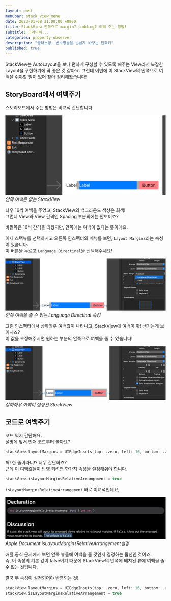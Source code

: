 ```yaml
---
layout: post
menubar: stack_view_menu
date: 2023-01-08 11:00:00 +0900
title: StackView 안쪽으로 margin? padding? 여백 주는 방법!
subtitle: 그러니까...
categories: property-observer
description: "클래스명, 변수명등을 손쉽게 바꾸는 단축키"
published: true
---
```


StackView는 AutoLayout을 보다 편하게 구성할 수 있도록 해주는 View라서 복잡한 Layout을 구현하기에 딱 좋은 것 같아요. 그런데 이번에 이 StackView의 안쪽으로 여백을 줘야할 일이 있어 찾아 정리해봤습니다!<br>

## StoryBoard에서 여백주기
스토리보드에서 주는 방법은 비교적 간단합니다.

![](/img/2023-01-08/stackView_no_margin.png)
_안쪽 여백은 없는 StackView_

좌우 16씩 여백을 주었고, StackView의 백그라운드 색상은 회색!<br>
그런데 View와 View 간격인 Spacing 부분외에는 안보이죠?

바깥쪽은 16씩 간격을 띄웠지만, 안쪽에는 여백이 없다는 뜻이에요.

이제 스택뷰를 선택하시고 오른쪽 인스펙터의 메뉴를 보면, `Layout Margins`라는 속성이 있습니다.<br>
이 버튼을 누르고 `Language Directinal`을 선택해주세요!<br>

![](/img/2023-01-08/stackView_margin.png)
_안쪽 여백을 줄 수 있는 Language Directinal 속성_

그럼 인스펙터에서 상하좌우 여백값이 나타나고, StackView에 여백이 뙇! 생기는게 보이시죠?<br>
이 값을 조정해주시면 원하는 부분의 안쪽으로 여백을 줄 수 있습니다!

![](/img/2023-01-08/stackView_edge_margin.png)
_상하좌우 여백이 설정된 StackView_

## 코드로 여백주기
코드 역시 간단해요.<br>
설명에 앞서 먼저 코드부터 볼까요?
```swift
stackView.layoutMargins = UIEdgeInsets(top: .zero, left: 16, bottom: .zero, right: 16)
```

헉! 한 줄이라니!? 너무 간단하죠?<br>
근데 이 여백값들이 반영 되려면 한가지 속성을 설정해줘야 합니다.

```swift
stackView.isLayoutMarginsRelativeArrangement = true
```

`isLayoutMarginsRelativeArrangement` 바로 이녀석인데요,<br>

![](/img/2023-01-08/isLayoutMarginsRelativeArrangement.png)
_Apple Document isLayoutMarginsRelativeArrangement설명_

애플 공식 문서에서 보면 안쪽 뷰들에 여백을 줄 것인지 결정하는 옵션인 것이죠.<br>
즉, 이 속성의 기본 값이 false이기 때문에 StackView의 안쪽에 배치된 뷰에 여백을 줄 수 없는 것입니다.

결국 두 속성이 설정되어야 반영되는 것!
```swift
stackView.layoutMargins = UIEdgeInsets(top: .zero, left: 16, bottom: .zero, right: 16)
stackView.isLayoutMarginsRelativeArrangement = true
```